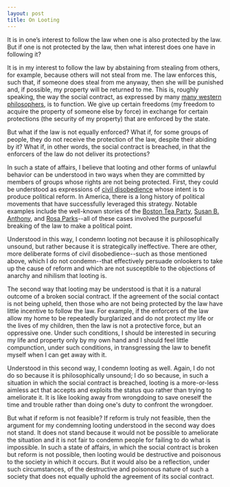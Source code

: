 ```yaml
---
layout: post
title: On Looting
---
```

It is in one’s interest to follow the law when one is also protected by the law. But if one is not protected by the law, then what interest does one have in following it?

It is in my interest to follow the law by abstaining from stealing from others, for example, because others will not steal from me. The law enforces this, such that, if someone does steal from me anyway, then she will be punished and, if possible, my property will be returned to me. This is, roughly speaking, the way the social contract, as expressed by many [many western philosophers](https://plato.stanford.edu/entries/contractarianism-contemporary/), is to function. We give up certain freedoms (my freedom to acquire the property of someone else by force) in exchange for certain protections (the security of my property) that are enforced by the state.

But what if the law is not equally enforced? What if, for some groups of people, they do not receive the protection of the law, despite their abiding by it? What if, in other words, the social contract is breached, in that the enforcers of the law do not deliver its protections?

In such a state of affairs, I believe that looting and other forms of unlawful behavior can be understood in two ways when they are committed by members of groups whose rights are not being protected. First, they could be understood as expressions of [civil disobedience](https://plato.stanford.edu/entries/civil-disobedience/) whose intent is to produce political reform. In America, there is a long history of political movements that have successfully leveraged this strategy. Notable examples include the well-known stories of the [Boston Tea Party](https://en.wikipedia.org/wiki/Boston_Tea_Party), [Susan B. Anthony](https://en.wikipedia.org/wiki/Susan_B._Anthony), and [Rosa Parks](https://en.wikipedia.org/wiki/Rosa_Parks)--all of these cases involved the purposeful breaking of the law to make a political point.

Understood in this way, I condemn looting not because it is philosophically unsound, but rather because it is strategically ineffective. There are other, more deliberate forms of civil disobedience--such as those mentioned above, which I do not condemn--that effectively persuade onlookers to take up the cause of reform and which are not susceptible to the objections of anarchy and nihilism that looting is.

The second way that looting may be understood is that it is a natural outcome of a broken social contract. If the agreement of the social contact is not being upheld, then those who are not being protected by the law have little incentive to follow the law. For example, if the enforcers of the law allow my home to be repeatedly burglarized and do not protect my life or the lives of my children, then the law is not a protective force, but an oppressive one. Under such conditions, I should be interested in securing my life and property only by my own hand and I should feel little compunction, under such conditions, in transgressing the law to benefit myself when I can get away with it.

Understood in this second way, I condemn looting as well. Again, I do not do so because it is philosophically unsound; I do so because, in such a situation in which the social contract is breached, looting is a more-or-less aimless act that accepts and exploits the status quo rather than trying to ameliorate it. It is like looking away from wrongdoing to save oneself the time and trouble rather than doing one's duty to confront the wrongdoer.

But what if reform is not feasible? If reform is truly not feasible, then the argument for my condemning looting understood in the second way does not stand. It does not stand because it would not be possible to ameliorate the situation and it is not fair to condemn people for failing to do what is impossible. In such a state of affairs, in which the social contract is broken but reform is not possible, then looting would be destructive and poisonous to the society in which it occurs. But it would also be a reflection, under such circumstances, of the destructive and poisonous nature of such a society that does not equally uphold the agreement of its social contract.
